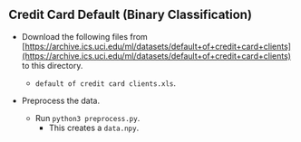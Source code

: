 Credit Card Default (Binary Classification)
---
* Download the following files from [https://archive.ics.uci.edu/ml/datasets/default+of+credit+card+clients](https://archive.ics.uci.edu/ml/datasets/default+of+credit+card+clients) to this directory.
    * `default of credit card clients.xls`.

* Preprocess the data.
    * Run `python3 preprocess.py`.
    	* This creates a `data.npy`.
